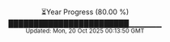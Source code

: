 <p align="center">
⏳Year Progress (80.00 %)<br>
████████████████████████▁▁▁▁▁▁ <br>
<sub>Updated: Mon, 20 Oct 2025 00:13:50 GMT</sub>
</p>

